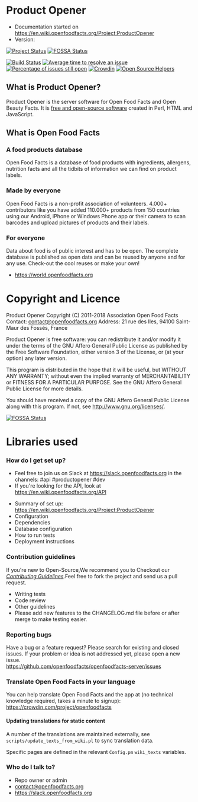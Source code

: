 # Product Opener #

* Documentation started on <https://en.wiki.openfoodfacts.org/Project:ProductOpener>
* Version: 

[![Project Status](http://opensource.box.com/badges/active.svg)](http://opensource.box.com/badges)[![FOSSA Status](https://app.fossa.io/api/projects/git%2Bgithub.com%2Fopenfoodfacts%2Fopenfoodfacts-server.svg?type=shield)](https://app.fossa.io/projects/git%2Bgithub.com%2Fopenfoodfacts%2Fopenfoodfacts-server?ref=badge_shield)

[![Build Status](https://travis-ci.org/openfoodfacts/openfoodfacts-server.svg?branch=master)](https://travis-ci.org/openfoodfacts/openfoodfacts-server)
[![Average time to resolve an issue](https://isitmaintained.com/badge/resolution/openfoodfacts/openfoodfacts-server.svg)](https://isitmaintained.com/project/openfoodfacts/openfoodfacts-server "Average time to resolve an issue")
[![Percentage of issues still open](https://isitmaintained.com/badge/open/openfoodfacts/openfoodfacts-server.svg)](https://isitmaintained.com/project/openfoodfacts/openfoodfacts-server "Percentage of issues still open")
[![Crowdin](https://d322cqt584bo4o.cloudfront.net/openfoodfacts/localized.svg)](https://translate.openfoodfacts.org/)
[![Open Source Helpers](https://www.codetriage.com/openfoodfacts/openfoodfacts-server/badges/users.svg)](https://www.codetriage.com/openfoodfacts/openfoodfacts-server)

## What is Product Opener?

Product Opener is the server software for Open Food Facts and Open Beauty Facts. It is [free and open-source software](https://en.wikipedia.org/wiki/Free_and_open-source_software) created in Perl, HTML and JavaScript.

## What is Open Food Facts ##

### A food products database

Open Food Facts is a database of food products with ingredients, allergens, nutrition facts and all the tidbits of information we can find on product labels.

### Made by everyone

Open Food Facts is a non-profit association of volunteers.
4.000+ contributors like you have added 110.000+ products from 150 countries using our Android, iPhone or Windows Phone app or their camera to scan barcodes and upload pictures of products and their labels.

### For everyone

Data about food is of public interest and has to be open. The complete database is published as open data and can be reused by anyone and for any use. Check-out the cool reuses or make your own!
- <https://world.openfoodfacts.org>

# Copyright and Licence #

Product Opener
Copyright (C) 2011-2018 Association Open Food Facts
Contact: contact@openfoodfacts.org
Address: 21 rue des Iles, 94100 Saint-Maur des Fossés, France

Product Opener is free software: you can redistribute it and/or modify
it under the terms of the GNU Affero General Public License as
published by the Free Software Foundation, either version 3 of the
License, or (at your option) any later version.

This program is distributed in the hope that it will be useful,
but WITHOUT ANY WARRANTY; without even the implied warranty of
MERCHANTABILITY or FITNESS FOR A PARTICULAR PURPOSE.  See the
GNU Affero General Public License for more details.

You should have received a copy of the GNU Affero General Public License
along with this program.  If not, see <http://www.gnu.org/licenses/>.


[![FOSSA Status](https://app.fossa.io/api/projects/git%2Bgithub.com%2Fopenfoodfacts%2Fopenfoodfacts-server.svg?type=large)](https://app.fossa.io/projects/git%2Bgithub.com%2Fopenfoodfacts%2Fopenfoodfacts-server?ref=badge_large)

# Libraries used #

### How do I get set up? ###

- Feel free to join us on Slack at https://slack.openfoodfacts.org in the channels: #api #productopener #dev
- If you're looking for the API, look at https://en.wiki.openfoodfacts.org/API

* Summary of set up: https://en.wiki.openfoodfacts.org/Project:ProductOpener
* Configuration 
* Dependencies
* Database configuration
* How to run tests
* Deployment instructions

### Contribution guidelines ###

If you're new to Open-Source,We recommend you to Checkout our [_Contributing Guidelines_](https://github.com/openfoodfacts/openfoodfacts-server/blob/master/CONTRIBUTING.md).Feel free to fork the project and send us a pull request.

* Writing tests
* Code review
* Other guidelines
* Please add new features to the CHANGELOG.md file before or after merge to make testing easier.

### Reporting bugs ###

Have a bug or a feature request? Please search for existing and closed issues. If your problem or idea is not addressed yet, please open a new issue.<br>
https://github.com/openfoodfacts/openfoodfacts-server/issues

### Translate Open Food Facts in your language

You can help translate Open Food Facts and the app at (no technical knowledge required, takes a minute to signup): <br>
https://crowdin.com/project/openfoodfacts

#### Updating translations for static content
A number of the translations are maintained externally, see `scripts/update_texts_from_wiki.pl` to sync translation data.

Specific pages are defined in the relevant `Config.pm` `wiki_texts` variables.

### Who do I talk to? ###

* Repo owner or admin
* contact@openfoodfacts.org
* https://slack.openfoodfacts.org